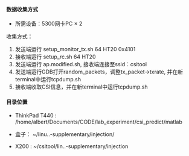 ﻿#### 数据收集方式

* 所需设备：5300网卡PC × 2

收集方式：

1. 发送端运行 setup_monitor_tx.sh 64 HT20 0x4101
2. 接收端运行 setup_rc.sh 64 HT20
3. 发送端运行 ap.modified.sh, 接收端连接至ssid：csitool
4. 发送端运行GDB打开random_packets，调整tx_packet->txrate, 并在新terminal中运行tcpdump.sh
5. 接收端收取CSI信息，并在新terminal中运行tcpdump.sh

#### 目录位置

* ThinkPad T440 : /home/albert/Documents/CODE/lab_experiment/csi_predict/matlab

* 盒子： ~/linu..-supplementary/injection/

* X200 : ~/csitool/lin..-supplementary/injection
